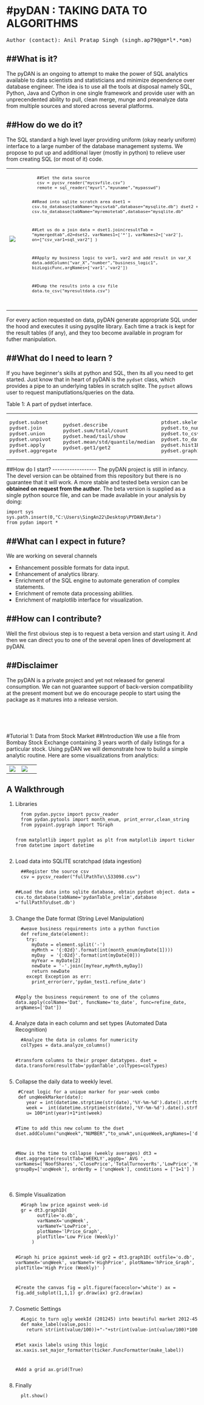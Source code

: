 #pyDAN : TAKING DATA TO ALGORITHMS
==================================
<pre>Author (contact): Anil Pratap Singh (singh.ap79@gm*l*.*om)</pre>

##What is it?
----------------
The pyDAN is an ongoing to attempt to make the power of SQL analytics available to data scientists and statisticians and minimize dependence over database engineer. The idea is to use all the tools at disposal namely SQL, Python, Java and Cython in one single framework and provide user with an unprecendented ability to pull, clean merge, munge and preanalyze data from multiple sources and stored across several platforms.

##How do we do it?
-------------------
The SQL standard a high level layer providing uniform (okay nearly uniform) interface to a large number of  the database management systems. We propose to put up and additional layer (mostly in python) to relieve user from creating SQL (or most of it) code. 
<table>
<tr>
<td><img align="middle" src="https://github.com/AnilSingh79/pydan/blob/master/pyDan1.PNG"/></td>
<td>
<ol>
  <code><pre>
  ##Set the data source
  csv = pycsv_reader("mycsvfile.csv")
  remote = sql_reader("myurl","myuname","mypasswd")
  
  ##Read into sqlite scratch area
  dset1 = csv.to_database(tabName="mycsvtab",database="mysqlite.db")
  dset2 = csv.to_database(tabName="myremotetab",database="mysqlite.db"
  
  ##Let us do a join
  data = dset1.join(resultTab = "mymergedtab",d2=dset2, 
                  varNames1=['*'], 
                  varNames2=['var2'], 
                  on=["csv_var1=sql_var2"]
                  )
                  
  ##Apply my business logic to var1, var2 and add result in var_X
  data.addColumn("var_X","number","business_logic1",
                 bizLogicFunc,argNames=['var1','var2'])
  
  ##Dump the results into a csv file
  data.to_csv("myresultdata.csv")
</td>
</table>
For every action requested on data, pyDAN generate appropriate SQL under the hood and executes it using pysqlite library. Each time a track is kept for the result tables (if any), and they too become available in program for futher manipulation.

##What do I need to learn ?
-----------------------------
If you have beginner's skills at python and SQL, then its all you need to get started. Just know that in heart of pyDAN is the <code>pydset</code> class, which provides a pipe to an underlying tables in scratch sqlite. The <code>pydset</code> allows user to request maniputlations/queries on the data.
<table>
<tr>
<td>
<pre>
pydset.subset
pydset.join
pydset.union
pydset.unpivot
pydset.apply
pydset.aggregate
</pre>
</td>
<td>
<pre>
pydset.describe
pydset.sum/total/count
pydset.head/tail/show
pydset.mean/std/quantile/median
pydset.get1/get2
</pre>
</td>
<td>
<pre>
ptdset.skeleton
pydset.to_numpy
pydset.to_csv
pydset.to_database
pydset.hist1D
pydset.graph1D
</pre>
</td>
</tr>
<tr>Table 1: A part of pydset interface.</tr>
</table>
##How do I start?
------------------
The pyDAN project is still in infancy. The devel version can be obtained from this repository but there is no guarantee that it will work. A more stable and tested beta version can be <b>obtained on request from the author</b>. The beta version is supplied as a single python source file, and can be made available in your analysis by doing:
<code><pre>
import sys
sys.path.insert(0,"C:\Users\SingAn22\Desktop\PYDAN\Beta")
from pydan import *
</pre></code>

##What can I expect in future?
------------------------------
We are working on several channels
<ul>
 <li> Enhancement possible formats for data input. 
 <li> Enhancement of analytics library.
 <li> Enrichment of the SQL engine to automate generation of complex statements.
 <li> Enrichment of remote data processing abilities.
 <li> Enrichment of matplotlib interface for visualization.
</ul>


##How can I contribute?
----------------------
Well the first obvious step is to request a beta version and start using it. And then we can direct you to one of the several open lines of development at pyDAN.


##Disclaimer
-----------------
The pyDAN is a private project and yet not released for general consumption. We can not guarantee support of back-version compatibility at the present moment but we do encourage people to start using the package as it matures into a release version.

<br><br><br>

#Tutorial 1: Data from Stock Market
##Introduction
We use a file from Bombay Stock Exchange containing 3 years worth of daily listings for a particular stock. Using pyDAN we will demonstrate how to build a simple analytic routine. Here are some visualizations from analytics:
<table>
<tr>
<td><img align="middle" src="https://github.com/AnilSingh79/pydan/blob/master/figure_2.png"/></td>
<td><img align="middle" src="https://github.com/AnilSingh79/pydan/blob/master/figure_1.png"/></td>
<td>
</table>

## A Walkthrough
<ol>
<li> Libraries
<code><pre>
  from pydan.pycsv import pycsv_reader
  from pydan.pytools import month_enum, print_error,clean_string
  from pypaint.pygraph import TGraph

  from matplotlib import pyplot as plt
  from matplotlib import ticker
  from datetime import datetime
</pre></code>
<li> Load data into SQLITE scratchpad (data ingestion)
<code><pre>
  ##Register the source csv
  csv = pycsv_reader("fullPathTo\\533098.csv")
  
  ##Load the data into sqlite database, obtain pydset object.
  data = csv.to_database(tabName='pydanTable_prelim',database ='fullPathTo\\dset.db')
</pre></code>

<li> Change the Date format (String Level Manipulation)
<code><pre>
  #weave business requirements into a python function
  def refine_date(element):
    try:
      myDate = element.split('-')
      myMnth = '{:02d}'.format(int(month_enum(myDate[1])))
      myDay  = '{:02d}'.format(int(myDate[0]))
      myYear = myDate[2]
      newDate = '-'.join([myYear,myMnth,myDay])
      return newDate
    except Exception as err:
      print_error(err,'pydan_test1.refine_date')

  #Apply the business requirement to one of the columns 
  data.apply(colName='Dat', funcName='to_date', func=refine_date, argNames=['Dat'])
</pre></code>

<li> Analyze data in each column and set types (Automated Data Recognition)
<code><pre>
  #Analyze the data in columns for numericity
  colTypes = data.analyze_columns()
  
  #transform columns to their proper datatypes.
  dset = data.transform(resultTab='pydanTable',colTypes=colTypes)
</pre></code>

<li> Collapse the daily data to weekly level. 
<code><pre>
 #Creat logic for a unique marker for year-week combo
 def unqWeekMarker(date):
    year = int(datetime.strptime(str(date),'%Y-%m-%d').date().strftime('%Y'))
    week =  int(datetime.strptime(str(date),'%Y-%m-%d').date().strftime('%W'))
    u= 100*int(year)+1*int(week)
    
 #Time to add this new column to the dset
 dset.addColumn("unqWeek","NUMBER","to_unwk",uniqueWeek,argNames=['date'])

 #Now is the time to collapse (weekly averages)
 dt3 = dset.aggregate(resultTab='WEEKLY',aggOp=' AVG ', 
        varNames=['NoofShares','ClosePrice','TotalTurnoverRs','LowPrice','HighPrice','SpreadCloseOpen'],
        groupBy=['unqWeek'],
        orderBy = ['unqWeek'],
        conditions = ['1=1']
      )

</pre></code>

<li> Simple Visualization
<code><pre>
  #Graph low price against week-id
  gr = dt3.graph1D(
        outfile='o.db',
        varNameX='unqWeek',
        varNameY='LowPrice', 
        plotName='lPrice_Graph',
        plotTitle='Low Price (Weekly)'
      )
      
  #Graph hi price against week-id
  gr2 = dt3.graph1D(
        outfile='o.db',
        varNameX='unqWeek',
        varNameY='HighPrice', 
        plotName='hPrice_Graph',
        plotTitle='High Price (Weekly)'
      )
  
  #Create the canvas
  fig = plt.figure(facecolor='white')
  ax  = fig.add_subplot(1,1,1)
  gr.draw(ax)
  gr2.draw(ax)
  </pre></code>
  
  <li> Cosmetic Settings
  <code><pre>
  #Logic to turn ugly weekId (201245) into beautiful market 2012-45
  def make_label(value,pos):
    return str(int(value/100))+"-"+str(int(value-int(value/100)*100))
  
  #Set xaxis labels using this logic
  ax.xaxis.set_major_formatter(ticker.FuncFormatter(make_label))
  
  #Add a grid
  ax.grid(True)
  </pre></code>

  <li> Finally
  <code><pre>
  plt.show()
  </pre></code>

</ol>

</pre></code>
  



